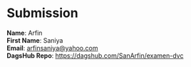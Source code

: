 # Submission

**Name**: Arfin  
**First Name**: Saniya  
**Email**: arfinsaniya@yahoo.com  
**DagsHub Repo**: https://dagshub.com/SanArfin/examen-dvc
